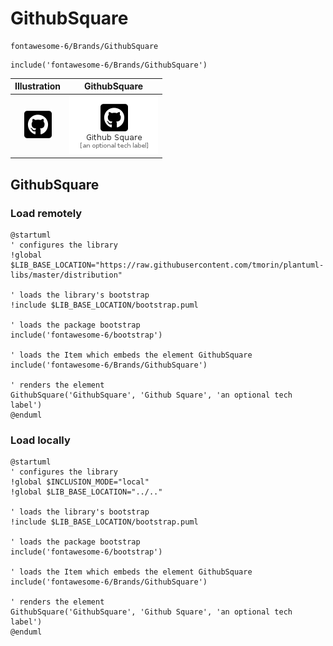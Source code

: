 # GithubSquare


```text
fontawesome-6/Brands/GithubSquare
```

```text
include('fontawesome-6/Brands/GithubSquare')
```



| Illustration | GithubSquare |
| :---: | :---: |
| ![illustration for Illustration](../../fontawesome-6/Brands/GithubSquare.png) | ![illustration for GithubSquare](../../fontawesome-6/Brands/GithubSquare.Local.png) |




## GithubSquare

### Load remotely
```plantuml
@startuml
' configures the library
!global $LIB_BASE_LOCATION="https://raw.githubusercontent.com/tmorin/plantuml-libs/master/distribution"

' loads the library's bootstrap
!include $LIB_BASE_LOCATION/bootstrap.puml

' loads the package bootstrap
include('fontawesome-6/bootstrap')

' loads the Item which embeds the element GithubSquare
include('fontawesome-6/Brands/GithubSquare')

' renders the element
GithubSquare('GithubSquare', 'Github Square', 'an optional tech label')
@enduml
```

### Load locally
```plantuml
@startuml
' configures the library
!global $INCLUSION_MODE="local"
!global $LIB_BASE_LOCATION="../.."

' loads the library's bootstrap
!include $LIB_BASE_LOCATION/bootstrap.puml

' loads the package bootstrap
include('fontawesome-6/bootstrap')

' loads the Item which embeds the element GithubSquare
include('fontawesome-6/Brands/GithubSquare')

' renders the element
GithubSquare('GithubSquare', 'Github Square', 'an optional tech label')
@enduml
```

